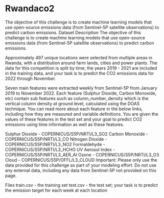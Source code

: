 # Rwandaco2
The objective of this challenge is to create machine learning models that use open-source emissions data (from Sentinel-5P satellite observations) to predict carbon emissions.
Dataset Description
The objective of this challenge is to create machine learning models that use open-source emissions data (from Sentinel-5P satellite observations) to predict carbon emissions.

Approximately 497 unique locations were selected from multiple areas in Rwanda, with a distribution around farm lands, cities and power plants. The data for this competition is split by time; the years 2019 - 2021 are included in the training data, and your task is to predict the CO2 emissions data for 2022 through November.

Seven main features were extracted weekly from Sentinel-5P from January 2019 to November 2022. Each feature (Sulphur Dioxide, Carbon Monoxide, etc) contain sub features such as column_number_density which is the vertical column density at ground level, calculated using the DOAS technique. You can read more about each feature in the below links, including how they are measured and variable definitions. You are given the values of these features in the test set and your goal to predict CO2 emissions using time information as well as these features.

Sulphur Dioxide - COPERNICUS/S5P/NRTI/L3_SO2
Carbon Monoxide - COPERNICUS/S5P/NRTI/L3_CO
Nitrogen Dioxide - COPERNICUS/S5P/NRTI/L3_NO2
Formaldehyde - COPERNICUS/S5P/NRTI/L3_HCHO
UV Aerosol Index - COPERNICUS/S5P/NRTI/L3_AER_AI
Ozone - COPERNICUS/S5P/NRTI/L3_O3
Cloud - COPERNICUS/S5P/OFFL/L3_CLOUD
Important: Please only use the data provided for this challenge as part of your modeling effort. Do not use any external data, including any data from Sentinel-5P not provided on this page.

Files
train.csv - the training set
test.csv - the test set; your task is to predict the emission target for each week at each location
